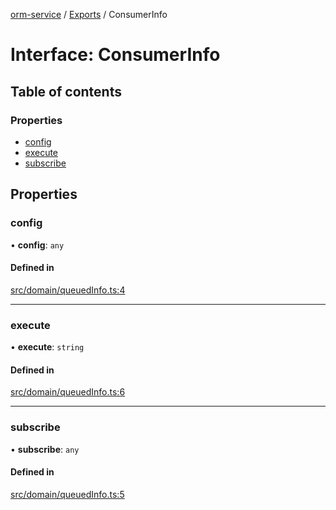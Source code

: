 [orm-service](../README.md) / [Exports](../modules.md) / ConsumerInfo

# Interface: ConsumerInfo

## Table of contents

### Properties

- [config](ConsumerInfo.md#config)
- [execute](ConsumerInfo.md#execute)
- [subscribe](ConsumerInfo.md#subscribe)

## Properties

### config

• **config**: `any`

#### Defined in

[src/domain/queuedInfo.ts:4](https://github.com/lambda-orm/lambdaorm-svc/blob/532896b631f65517f4753a83325f1748c1fdb1ff/src/domain/queuedInfo.ts#L4)

___

### execute

• **execute**: `string`

#### Defined in

[src/domain/queuedInfo.ts:6](https://github.com/lambda-orm/lambdaorm-svc/blob/532896b631f65517f4753a83325f1748c1fdb1ff/src/domain/queuedInfo.ts#L6)

___

### subscribe

• **subscribe**: `any`

#### Defined in

[src/domain/queuedInfo.ts:5](https://github.com/lambda-orm/lambdaorm-svc/blob/532896b631f65517f4753a83325f1748c1fdb1ff/src/domain/queuedInfo.ts#L5)
